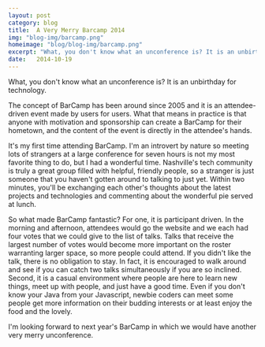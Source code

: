```yaml
---
layout: post
category: blog
title:  A Very Merry Barcamp 2014
img: "blog-img/barcamp.png"
homeimage: "blog/blog-img/barcamp.png"
excerpt: "What, you don't know what an unconference is? It is an unbirthday for technology. It is an attendee-driven event made by users for users."
date:   2014-10-19
---
```


What, you don't know what an unconference is? It is an unbirthday for technology.

The concept of BarCamp has been around since 2005 and it is an attendee-driven event made by users for users. What that means in practice is that anyone with motivation and sponsorship can create a BarCamp for their hometown, and the content of the event is directly in the attendee's hands.

It's my first time attending BarCamp. I'm an introvert by nature so meeting lots of strangers at a large conference for seven hours is not my most favorite thing to do, but I had a wonderful time. Nashville's tech community is truly a great group filled with helpful, friendly people, so a stranger is just someone that you haven't gotten around to talking to just yet. Within two minutes, you'll be exchanging each other's thoughts about the latest projects and technologies and commenting about the wonderful pie served at lunch.

So what made BarCamp fantastic? For one, it is participant driven. In the morning and afternoon, attendees would go the website and we each had four votes that we could give to the list of talks. Talks that receive the largest number of votes would become more important on the roster warranting larger space, so more people could attend. If you didn't like the talk, there is no obligation to stay. In fact, it is encouraged to walk around and see if you can catch two talks simultaneously if you are so inclined. Second, it is a casual environment where people are here to learn new things, meet up with people, and just have a good time. Even if you don't know your Java from your Javascript, newbie coders can meet some people get more information on their budding interests or at least enjoy the food and the lovely.

I'm looking forward to next year's BarCamp in which we would have another very merry unconference.
